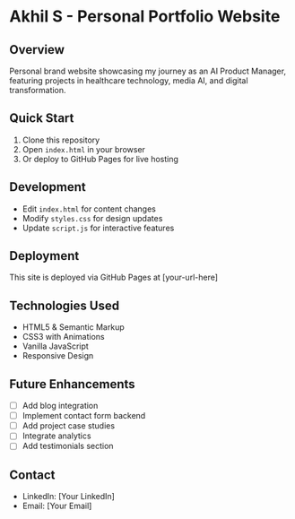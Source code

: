 # Akhil S - Personal Portfolio Website

## Overview
Personal brand website showcasing my journey as an AI Product Manager, featuring projects in healthcare technology, media AI, and digital transformation.

## Quick Start
1. Clone this repository
2. Open `index.html` in your browser
3. Or deploy to GitHub Pages for live hosting

## Development
- Edit `index.html` for content changes
- Modify `styles.css` for design updates
- Update `script.js` for interactive features

## Deployment
This site is deployed via GitHub Pages at [your-url-here]

## Technologies Used
- HTML5 & Semantic Markup
- CSS3 with Animations
- Vanilla JavaScript
- Responsive Design

## Future Enhancements
- [ ] Add blog integration
- [ ] Implement contact form backend
- [ ] Add project case studies
- [ ] Integrate analytics
- [ ] Add testimonials section

## Contact
- LinkedIn: [Your LinkedIn]
- Email: [Your Email]